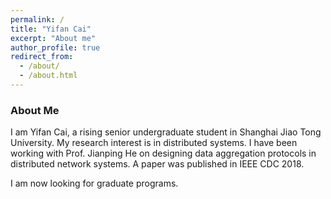 ```yaml
---
permalink: /
title: "Yifan Cai"
excerpt: "About me"
author_profile: true
redirect_from: 
  - /about/
  - /about.html
---
```


### About Me

I am Yifan Cai, a rising senior undergraduate student in Shanghai Jiao Tong University. My research interest is in distributed systems. I have been working with Prof. Jianping He on designing data aggregation protocols in distributed network systems. A paper was published in IEEE CDC 2018. 

I am now looking for graduate programs. 